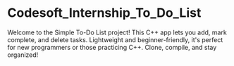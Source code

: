 # Codesoft_Internship_To_Do_List
Welcome to the Simple To-Do List project! This C++ app lets you add, mark complete, and delete tasks. Lightweight and beginner-friendly, it's perfect for new programmers or those practicing C++. Clone, compile, and stay organized!
